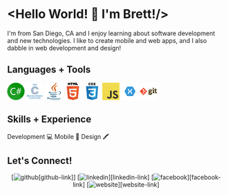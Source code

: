 # <Hello World! 👋 I'm Brett!/>

I'm from San Diego, CA and I enjoy learning about software development and new technologies. I like to create mobile and web apps, and I also dabble in web development and design! 

## Languages + Tools
<img src='https://raw.githubusercontent.com/github/explore/80688e429a7d4ef2fca1e82350fe8e3517d3494d/topics/csharp/csharp.png' alt='c-sharp' height='40'> <img src='https://raw.githubusercontent.com/github/explore/80688e429a7d4ef2fca1e82350fe8e3517d3494d/topics/c/c.png' alt='c' height='40'> <img src='https://raw.githubusercontent.com/github/explore/80688e429a7d4ef2fca1e82350fe8e3517d3494d/topics/java/java.png' alt='java' height='40'> <img src='https://raw.githubusercontent.com/github/explore/80688e429a7d4ef2fca1e82350fe8e3517d3494d/topics/html/html.png' alt='html' height='40'> <img src='https://raw.githubusercontent.com/github/explore/80688e429a7d4ef2fca1e82350fe8e3517d3494d/topics/css/css.png' alt='css' height='40'> <img src='https://raw.githubusercontent.com/github/explore/80688e429a7d4ef2fca1e82350fe8e3517d3494d/topics/javascript/javascript.png' alt='javascript' height='40'> <img src='https://raw.githubusercontent.com/github/explore/80688e429a7d4ef2fca1e82350fe8e3517d3494d/topics/xamarin/xamarin.png' alt='xamarin.forms' height='40'> <img src='https://raw.githubusercontent.com/github/explore/80688e429a7d4ef2fca1e82350fe8e3517d3494d/topics/git/git.png' alt="git" height='40'>

## Skills + Experience
Development 💻  Mobile 📱  Design 🖍

## Let's Connect!
<p align="center">
  [<img src='https://cdn.jsdelivr.net/npm/simple-icons@3.0.1/icons/github.svg' alt='github' height='30'>[github-link]]
  [<img src='https://cdn.jsdelivr.net/npm/simple-icons@3.0.1/icons/linkedin.svg' alt='linkedin' height='30'>][linkedin-link]  
  [<img src='https://cdn.jsdelivr.net/npm/simple-icons@3.0.1/icons/facebook.svg' alt='facebook' height='30'>][facebook-link]  
  [<img src='https://cdn.jsdelivr.net/npm/simple-icons@3.0.1/icons/icloud.svg' alt='website' height='30'>][website-link] 
</p>

<!----------------------------->
<!-- MARKDOWN LINKS & IMAGES -->
<!----------------------------->
<!-- https://www.markdownguide.org/basic-syntax/#reference-style-links -->

[github-link]: https://img.shields.io/github/contributors/BrettFlavin/repo?style=plastic
[linkedin-link]: https://github.com/BrettFlavin/repo/graphs/contributors
[facebook-link]: https://img.shields.io/github/forks/BrettFlavin/repo?style=plastic
[website-link]: https://github.com/BrettFlavin/repo/network/members

